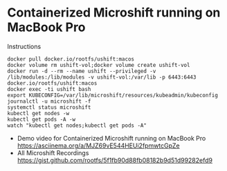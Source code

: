 # Containerized Microshift running on MacBook Pro

Instructions
```
docker pull docker.io/rootfs/ushift:macos
docker volume rm ushift-vol;docker volume create ushift-vol
docker run -d --rm --name ushift --privileged -v /lib/modules:/lib/modules -v ushift-vol:/var/lib -p 6443:6443 docker.io/rootfs/ushift:macos
docker exec -ti ushift bash
export KUBECONFIG=/var/lib/microshift/resources/kubeadmin/kubeconfig
journalctl -u microshift -f
systemctl status microshift
kubectl get nodes -w
kubectl get pods -A -w
watch "kubectl get nodes;kubectl get pods -A"
```

- Demo video for Containerized Microshift running on MacBook Pro https://asciinema.org/a/MJZ69vE544HEUi2fpmwtcGpZe
- All Microshift Recordings https://gist.github.com/rootfs/5f1fb90d88fb08182b9d51d99282efd9

